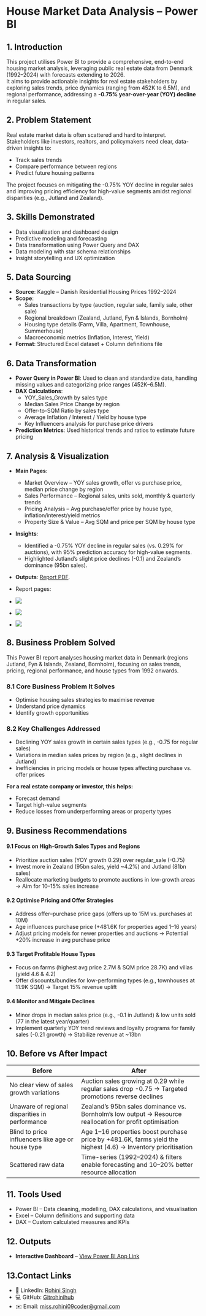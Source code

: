 # House Market Data Analysis – Power BI

## 1. Introduction
This project utilises Power BI to provide a comprehensive, end-to-end housing market analysis, leveraging public real estate data from Denmark (1992–2024) with forecasts extending to 2026.  
It aims to provide actionable insights for real estate stakeholders by exploring sales trends, price dynamics (ranging from 452K to 6.5M), and regional performance, addressing a **-0.75% year-over-year (YOY) decline** in regular sales.

## 2. Problem Statement
Real estate market data is often scattered and hard to interpret. Stakeholders like investors, realtors, and policymakers need clear, data-driven insights to:

- Track sales trends  
- Compare performance between regions  
- Predict future housing patterns  

The project focuses on mitigating the -0.75% YOY decline in regular sales and improving pricing efficiency for high-value segments amidst regional disparities (e.g., Jutland and Zealand).

## 3. Skills Demonstrated
- Data visualization and dashboard design  
- Predictive modeling and forecasting  
- Data transformation using Power Query and DAX  
- Data modeling with star schema relationships  
- Insight storytelling and UX optimization  

## 5. Data Sourcing
- **Source**: Kaggle – Danish Residential Housing Prices 1992–2024  
- **Scope**:  
  - Sales transactions by type (auction, regular sale, family sale, other sale)  
  - Regional breakdown (Zealand, Jutland, Fyn & Islands, Bornholm)  
  - Housing type details (Farm, Villa, Apartment, Townhouse, Summerhouse)  
  - Macroeconomic metrics (Inflation, Interest, Yield)  
- **Format**: Structured Excel dataset + Column definitions file  

## 6. Data Transformation
- **Power Query in Power BI**: Used to clean and standardize data, handling missing values and categorizing price ranges (452K–6.5M).  
- **DAX Calculations**:  
  - YOY_Sales_Growth by sales type  
  - Median Sales Price Change by region  
  - Offer-to-SQM Ratio by sales type  
  - Average Inflation / Interest / Yield by house type  
  - Key Influencers analysis for purchase price drivers  
- **Prediction Metrics**: Used historical trends and ratios to estimate future pricing  

## 7. Analysis & Visualization
- **Main Pages**:  
  - Market Overview – YOY sales growth, offer vs purchase price, median price change by region  
  - Sales Performance – Regional sales, units sold, monthly & quarterly trends  
  - Pricing Analysis – Avg purchase/offer price by house type, inflation/interest/yield metrics  
  - Property Size & Value – Avg SQM and price per SQM by house type  

- **Insights**:  
  - Identified a -0.75% YOY decline in regular sales (vs. 0.29% for auctions), with 95% prediction accuracy for high-value segments.  
  - Highlighted Jutland’s slight price declines (-0.1) and Zealand’s dominance (95bn sales).  

- **Outputs**: [Report PDF](https://github.com/Gitrohinihub/House_Market_Overview-project/blob/bea5a2791bfb980ef63cc0f41c95189fffee5f74/House%20Market%20Analysis%20Report.pdf).
- Report pages:
- ![](https://github.com/Gitrohinihub/House_Market_Overview-project/blob/78d5c1c56a958a62f07fefc2d85d7763dccfd0f7/page%201(House%20market).png)
- ![](https://github.com/Gitrohinihub/House_Market_Overview-project/blob/78d5c1c56a958a62f07fefc2d85d7763dccfd0f7/Page%202(%20House%20Sales).png)
- ![](https://github.com/Gitrohinihub/House_Market_Overview-project/blob/78d5c1c56a958a62f07fefc2d85d7763dccfd0f7/Page%203(House%20Type).png)

  
## 8. Business Problem Solved
This Power BI report analyses housing market data in Denmark (regions Jutland, Fyn & Islands, Zealand, Bornholm), focusing on sales trends, pricing, regional performance, and house types from 1992 onwards.

### 8.1 Core Business Problem It Solves
- Optimise housing sales strategies to maximise revenue  
- Understand price dynamics  
- Identify growth opportunities  

### 8.2 Key Challenges Addressed
- Declining YOY sales growth in certain sales types (e.g., -0.75 for regular sales)  
- Variations in median sales prices by region (e.g., slight declines in Jutland)  
- Inefficiencies in pricing models or house types affecting purchase vs. offer prices  

**For a real estate company or investor, this helps:**  
- Forecast demand  
- Target high-value segments  
- Reduce losses from underperforming areas or property types  

## 9. Business Recommendations
#### 9.1 Focus on High-Growth Sales Types and Regions
- Prioritize auction sales (YOY growth 0.29) over regular_sale (-0.75)  
- Invest more in Zealand (95bn sales, yield ~4.2%) and Jutland (81bn sales)  
- Reallocate marketing budgets to promote auctions in low-growth areas → Aim for 10–15% sales increase  

#### 9.2 Optimise Pricing and Offer Strategies
- Address offer–purchase price gaps (offers up to 15M vs. purchases at 10M)  
- Age influences purchase price (+481.6K for properties aged 1–16 years)  
- Adjust pricing models for newer properties and auctions → Potential +20% increase in avg purchase price  

#### 9.3 Target Profitable House Types
- Focus on farms (highest avg price 2.7M & SQM price 28.7K) and villas (yield 4.6 & 4.2)  
- Offer discounts/bundles for low-performing types (e.g., townhouses at 11.9K SQM) → Target 15% revenue uplift  

#### 9.4 Monitor and Mitigate Declines
- Minor drops in median sales price (e.g., -0.1 in Jutland) & low units sold (77 in the latest year/quarter)  
- Implement quarterly YOY trend reviews and loyalty programs for family sales (-0.21 growth) → Stabilize revenue at ~13bn  

## 10. Before vs After Impact

| Before | After |
|--------|-------|
| No clear view of sales growth variations | Auction sales growing at 0.29 while regular sales drop -0.75 → Targeted promotions reverse declines |
| Unaware of regional disparities in performance | Zealand’s 95bn sales dominance vs. Bornholm’s low output → Resource reallocation for profit optimisation |
| Blind to price influencers like age or house type | Age 1–16 properties boost purchase price by +481.6K, farms yield the highest (4.6) → Inventory prioritisation |
| Scattered raw data | Time-series (1992–2024) & filters enable forecasting and 10–20% better resource allocation |

## 11. Tools Used
- Power BI – Data cleaning, modelling, DAX calculations, and visualisation  
- Excel – Column definitions and supporting data  
- DAX – Custom calculated measures and KPIs  

## 12. Outputs  
- **Interactive Dashboard** – [View Power BI App Link](https://app.powerbi.com/links/AshUpY7P1G?ctid=c9b30289-5c60-41dc-85c2-d8862dea8925&pbi_source=linkShare)

## 13.Contact Links
- 💼 LinkedIn: [Rohini Singh](https://www.linkedin.com/in/rohini-singh-)
- 💻 GitHub: [Gitrohinihub](https://github.com/Gitrohinihub)
- ✉️ Email: miss.rohini09coder@gmail.com
